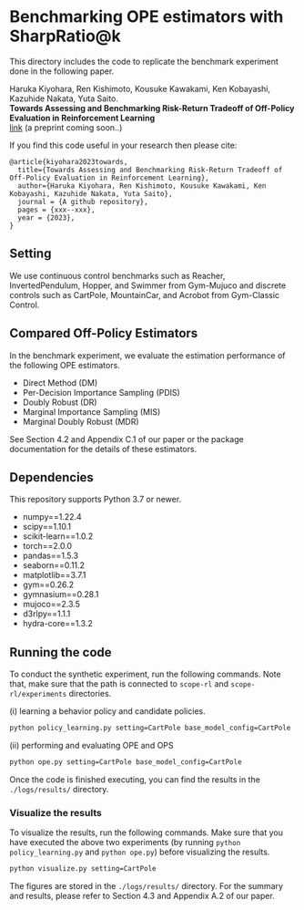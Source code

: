 # Benchmarking OPE estimators with SharpRatio@k

This directory includes the code to replicate the benchmark experiment done in the following paper.

Haruka Kiyohara, Ren Kishimoto, Kousuke Kawakami, Ken Kobayashi, Kazuhide Nakata, Yuta Saito.<br>
**Towards Assessing and Benchmarking Risk-Return Tradeoff of Off-Policy Evaluation in Reinforcement Learning**<br>
[link]() (a preprint coming soon..)

If you find this code useful in your research then please cite:
```
@article{kiyohara2023towards,
  title={Towards Assessing and Benchmarking Risk-Return Tradeoff of Off-Policy Evaluation in Reinforcement Learning},
  author={Haruka Kiyohara, Ren Kishimoto, Kousuke Kawakami, Ken Kobayashi, Kazuhide Nakata, Yuta Saito},
  journal = {A github repository},
  pages = {xxx--xxx},
  year = {2023},
}
```

## Setting
We use continuous control benchmarks such as Reacher, InvertedPendulum, Hopper, and Swimmer from Gym-Mujuco and discrete controls such as CartPole, MountainCar, and Acrobot from Gym-Classic Control.

## Compared Off-Policy Estimators
In the benchmark experiment, we evaluate the estimation performance of the following OPE estimators.

- Direct Method (DM)
- Per-Decision Importance Sampling (PDIS) 
- Doubly Robust (DR)
- Marginal Importance Sampling (MIS)
- Marginal Doubly Robust (MDR)

See Section 4.2 and Appendix C.1 of our paper or the package documentation for the details of these estimators.

## Dependencies
This repository supports Python 3.7 or newer.

- numpy==1.22.4
- scipy==1.10.1
- scikit-learn==1.0.2
- torch==2.0.0
- pandas==1.5.3
- seaborn==0.11.2
- matplotlib==3.7.1
- gym==0.26.2
- gymnasium==0.28.1
- mujoco==2.3.5
- d3rlpy==1.1.1
- hydra-core==1.3.2

## Running the code
To conduct the synthetic experiment, run the following commands. Note that, make sure that the path is connected to `scope-rl` and `scope-rl/experiments` directories.

(i) learning a behavior policy and candidate policies.
```bash
python policy_learning.py setting=CartPole base_model_config=CartPole
```

(ii) performing and evaluating OPE and OPS
```bash
python ope.py setting=CartPole base_model_config=CartPole
```

Once the code is finished executing, you can find the results in the `./logs/results/` directory. 

### Visualize the results
To visualize the results, run the following commands.
Make sure that you have executed the above two experiments (by running `python policy_learning.py` and `python ope.py`) before visualizing the results.

```bash
python visualize.py setting=CartPole
```

The figures are stored in the `./logs/results/` directory. For the summary and results, please refer to Section 4.3 and Appendix A.2 of our paper.
